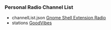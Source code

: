 ### Personal Radio Channel List

- channelList.json [Gnome Shell Extension Radio](https://github.com/hslbck/gnome-shell-extension-radio)
- stations [GoodVibes](https://github.com/elboulangero/goodvibes)



